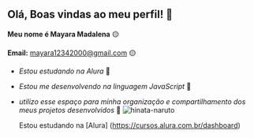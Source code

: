 ## Olá, Boas vindas ao meu perfil! 💛
**Meu nome é Mayara Madalena** 🟡

**Email:** mayara12342000@gmail.com 🟡

- _Estou estudando na Alura_ 🌟
- _Estou me desenvolvendo na linguagem JavaScript_ 🌟
- _utilizo esse espaço para minha organização e compartilhamento_
  _dos meus projetos desenvolvidos_ 🌟
  ![hinata-naruto](https://github.com/maymaylinda/maymaylinda/assets/171812464/31f04b9f-4a18-4073-8da7-d24f6ed9435d)

  Estou estudando na [Alura] (https://cursos.alura.com.br/dashboard)

